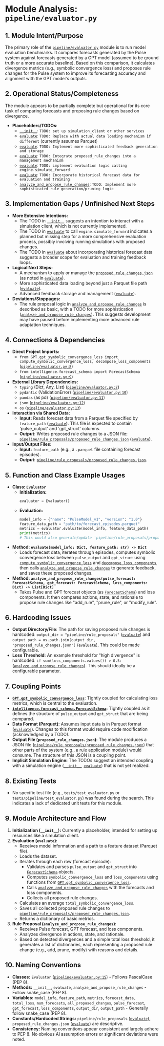 # Module Analysis: `pipeline/evaluator.py`

## 1. Module Intent/Purpose

The primary role of the [`pipeline/evaluator.py`](pipeline/evaluator.py:1) module is to run model evaluation benchmarks. It compares forecasts generated by the Pulse system against forecasts generated by a GPT model (assumed to be ground truth or a more accurate baseline). Based on this comparison, it calculates divergence metrics (e.g., symbolic convergence loss) and proposes rule changes for the Pulse system to improve its forecasting accuracy and alignment with the GPT model's outputs.

## 2. Operational Status/Completeness

The module appears to be partially complete but operational for its core task of comparing forecasts and proposing rule changes based on divergence.

*   **Placeholders/TODOs:**
    *   [`__init__`](pipeline/evaluator.py:16): `TODO: set up simulation_client or other services`
    *   [`evaluate`](pipeline/evaluator.py:44): `TODO: Replace with actual data loading mechanism if different` (currently assumes Parquet)
    *   [`evaluate`](pipeline/evaluator.py:86): `TODO: Implement more sophisticated feedback generation and storage`
    *   [`evaluate`](pipeline/evaluator.py:88): `TODO: Integrate proposed_rule_changes into a management mechanism`
    *   [`evaluate`](pipeline/evaluator.py:110): `TODO: implement evaluation logic calling engine.simulate_forward`
    *   [`evaluate`](pipeline/evaluator.py:111): `TODO: Incorporate historical forecast data for evaluation and training`
    *   [`analyze_and_propose_rule_changes`](pipeline/evaluator.py:209): `TODO: Implement more sophisticated rule generation/pruning logic`

## 3. Implementation Gaps / Unfinished Next Steps

*   **More Extensive Intentions:**
    *   The TODO in [`__init__`](pipeline/evaluator.py:16) suggests an intention to interact with a simulation client, which is not currently implemented.
    *   The TODO in [`evaluate`](pipeline/evaluator.py:110) to call `engine.simulate_forward` indicates a planned but missing step for a more comprehensive evaluation process, possibly involving running simulations with proposed changes.
    *   The TODO in [`evaluate`](pipeline/evaluator.py:111) about incorporating historical forecast data suggests a broader scope for evaluation and training feedback loops.
*   **Logical Next Steps:**
    *   A mechanism to apply or manage the [`proposed_rule_changes.json`](pipeline/rule_proposals/proposed_rule_changes.json:1) (as noted in [`evaluate`](pipeline/evaluator.py:88)).
    *   More sophisticated data loading beyond just a Parquet file path ([`evaluate`](pipeline/evaluator.py:44)).
    *   Advanced feedback storage and management ([`evaluate`](pipeline/evaluator.py:86)).
*   **Deviations/Stoppages:**
    *   The rule proposal logic in [`analyze_and_propose_rule_changes`](pipeline/evaluator.py:120) is described as basic, with a TODO for more sophistication ([`analyze_and_propose_rule_changes`](pipeline/evaluator.py:209)). This suggests development may have paused before implementing more advanced rule adaptation techniques.

## 4. Connections & Dependencies

*   **Direct Project Imports:**
    *   `from GPT.gpt_symbolic_convergence_loss import compute_symbolic_convergence_loss, decompose_loss_components` ([`pipeline/evaluator.py:8`](pipeline/evaluator.py:8))
    *   `from intelligence.forecast_schema import ForecastSchema` ([`pipeline/evaluator.py:9`](pipeline/evaluator.py:9))
*   **External Library Dependencies:**
    *   `typing` (Dict, Any, List) ([`pipeline/evaluator.py:7`](pipeline/evaluator.py:7))
    *   `pydantic` (ValidationError) ([`pipeline/evaluator.py:10`](pipeline/evaluator.py:10))
    *   `pandas` (as pd) ([`pipeline/evaluator.py:11`](pipeline/evaluator.py:11))
    *   `json` ([`pipeline/evaluator.py:12`](pipeline/evaluator.py:12))
    *   `os` ([`pipeline/evaluator.py:13`](pipeline/evaluator.py:13))
*   **Interaction via Shared Data:**
    *   **Input:** Reads forecast data from a Parquet file specified by `feature_path` ([`evaluate`](pipeline/evaluator.py:45)). This file is expected to contain 'pulse_output' and 'gpt_struct' columns.
    *   **Output:** Writes proposed rule changes to a JSON file: [`pipeline/rule_proposals/proposed_rule_changes.json`](pipeline/rule_proposals/proposed_rule_changes.json:1) ([`evaluate`](pipeline/evaluator.py:104-106)).
*   **Input/Output Files:**
    *   **Input:** `feature_path` (e.g., a `.parquet` file containing forecast episodes).
    *   **Output:** [`pipeline/rule_proposals/proposed_rule_changes.json`](pipeline/rule_proposals/proposed_rule_changes.json:1).

## 5. Function and Class Example Usages

*   **Class: `Evaluator`**
    *   **Initialization:**
        ```python
        evaluator = Evaluator()
        ```
    *   **Evaluation:**
        ```python
        model_info = {"name": "PulseModel_v1", "version": "1.0"}
        feature_data_path = "path/to/forecast_episodes.parquet"
        metrics = evaluator.evaluate(model_info, feature_data_path)
        print(metrics)
        # This would also generate/update 'pipeline/rule_proposals/proposed_rule_changes.json'
        ```
*   **Method: `evaluate(model_info: Dict, feature_path: str) -> Dict`**
    *   Loads forecast data, iterates through episodes, computes symbolic convergence loss between `pulse_output` and `gpt_struct` using [`compute_symbolic_convergence_loss`](GPT/gpt_symbolic_convergence_loss.py:1) and [`decompose_loss_components`](GPT/gpt_symbolic_convergence_loss.py:1), then calls [`analyze_and_propose_rule_changes`](pipeline/evaluator.py:120) to generate feedback, and saves these proposed changes.
*   **Method: `analyze_and_propose_rule_changes(pulse_forecast: ForecastSchema, gpt_forecast: ForecastSchema, loss_components: Dict) -> List[Dict]`**
    *   Takes Pulse and GPT forecast objects (as [`ForecastSchema`](intelligence/forecast_schema.py:1)) and loss components. It then compares actions, state, and rationale to propose rule changes like "add_rule", "prune_rule", or "modify_rule".

## 6. Hardcoding Issues

*   **Output Directory/File:** The path for saving proposed rule changes is hardcoded: `output_dir = "pipeline/rule_proposals"` ([`evaluate`](pipeline/evaluator.py:102)) and `output_path = os.path.join(output_dir, "proposed_rule_changes.json")` ([`evaluate`](pipeline/evaluator.py:104)). This could be made configurable.
*   **Loss Threshold:** An example threshold for "high divergence" is hardcoded: `if sum(loss_components.values()) > 0.5:` ([`analyze_and_propose_rule_changes`](pipeline/evaluator.py:199)). This should ideally be a configurable parameter.

## 7. Coupling Points

*   **[`GPT.gpt_symbolic_convergence_loss`](GPT/gpt_symbolic_convergence_loss.py:1):** Tightly coupled for calculating loss metrics, which is central to the evaluation.
*   **[`intelligence.forecast_schema.ForecastSchema`](intelligence/forecast_schema.py:1):** Tightly coupled as it defines the structure of `pulse_output` and `gpt_struct` that are being compared.
*   **Data Format (Parquet):** Assumes input data is in Parquet format ([`evaluate`](pipeline/evaluator.py:45)). Changes to this format would require code modification (acknowledged by a TODO).
*   **Output File (`proposed_rule_changes.json`):** The module produces a JSON file ([`pipeline/rule_proposals/proposed_rule_changes.json`](pipeline/rule_proposals/proposed_rule_changes.json:1)) that other parts of the system (e.g., a rule application module) would consume. The structure of this JSON is a coupling point.
*   **Implicit Simulation Engine:** The TODOs suggest an intended coupling with a simulation engine ([`__init__`](pipeline/evaluator.py:20), [`evaluate`](pipeline/evaluator.py:110)) that is not yet realized.

## 8. Existing Tests

*   No specific test file (e.g., `tests/test_evaluator.py` or `tests/pipeline/test_evaluator.py`) was found during the search. This indicates a lack of dedicated unit tests for this module.

## 9. Module Architecture and Flow

1.  **Initialization (`__init__`):** Currently a placeholder, intended for setting up resources like a simulation client.
2.  **Evaluation (`evaluate`):**
    *   Receives model information and a path to a feature dataset (Parquet file).
    *   Loads the dataset.
    *   Iterates through each row (forecast episode):
        *   Validates and parses `pulse_output` and `gpt_struct` into [`ForecastSchema`](intelligence/forecast_schema.py:1) objects.
        *   Computes `symbolic_convergence_loss` and `loss_components` using functions from [`GPT.gpt_symbolic_convergence_loss`](GPT/gpt_symbolic_convergence_loss.py:1).
        *   Calls [`analyze_and_propose_rule_changes`](pipeline/evaluator.py:120) with the forecasts and loss components.
        *   Collects all proposed rule changes.
    *   Calculates an average `total_symbolic_convergence_loss`.
    *   Saves all collected proposed rule changes to [`pipeline/rule_proposals/proposed_rule_changes.json`](pipeline/rule_proposals/proposed_rule_changes.json:1).
    *   Returns a dictionary of basic metrics.
3.  **Rule Proposal (`analyze_and_propose_rule_changes`):**
    *   Receives Pulse forecast, GPT forecast, and loss components.
    *   Analyzes divergence in actions, state, and rationale.
    *   Based on detected divergences and a simple total loss threshold, it generates a list of dictionaries, each representing a proposed rule change (e.g., add, prune, modify) with reasons and details.

## 10. Naming Conventions

*   **Classes:** `Evaluator` ([`pipeline/evaluator.py:15`](pipeline/evaluator.py:15)) - Follows PascalCase (PEP 8).
*   **Methods:** `__init__`, `evaluate`, `analyze_and_propose_rule_changes` - Follow snake_case (PEP 8).
*   **Variables:** `model_info`, `feature_path`, `metrics`, `forecast_data`, `total_loss`, `num_forecasts`, `all_proposed_changes`, `pulse_forecast`, `gpt_forecast`, `loss_components`, `output_dir`, `output_path` - Generally follow snake_case (PEP 8).
*   **Constants/Hardcoded Strings:** `pipeline/rule_proposals` ([`evaluate`](pipeline/evaluator.py:102)), `proposed_rule_changes.json` ([`evaluate`](pipeline/evaluator.py:104)) are descriptive.
*   **Consistency:** Naming conventions appear consistent and largely adhere to PEP 8. No obvious AI assumption errors or significant deviations were noted.